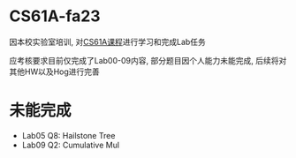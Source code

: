 # CS61A-fa23

因本校实验室培训, 对[CS61A课程](https://inst.eecs.berkeley.edu/~cs61a/fa23/)进行学习和完成Lab任务

应考核要求目前仅完成了Lab00-09内容, 部分题目因个人能力未能完成, 后续将对其他HW以及Hog进行完善

# 未能完成

- Lab05 Q8: Hailstone Tree
- Lab09 Q2: Cumulative Mul
